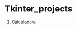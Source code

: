 # Tkinter_projects

1. [Calculadora](https://github.com/MiguelHCJS/Tkinter_projects/tree/master/Calc)
